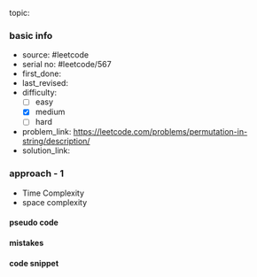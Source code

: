 topic:

### basic info
- source: #leetcode 
- serial no: #leetcode/567
- first_done:
- last_revised:
- difficulty:
	- [ ] easy
	- [x] medium
	- [ ] hard
- problem_link: https://leetcode.com/problems/permutation-in-string/description/
- solution_link:

### approach - 1
- Time Complexity
- space complexity

#### pseudo code

#### mistakes

#### code snippet
```python

```